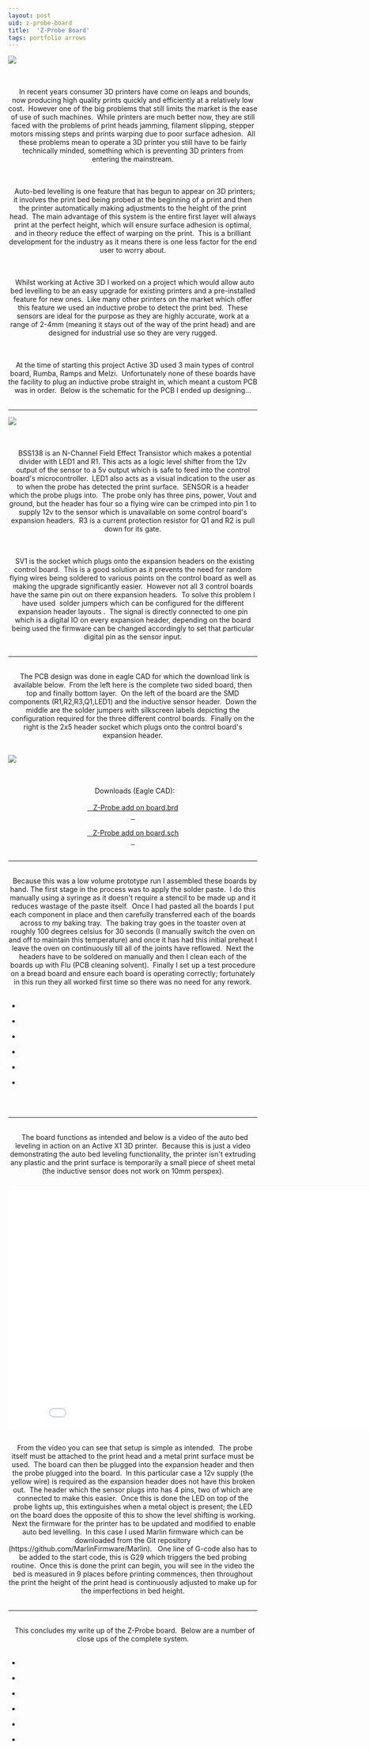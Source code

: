 ```yaml
---
layout: post
uid: z-probe-board
title:  'Z-Probe Board'
tags: portfolio arrows
---
```


<div class="projects clearfix">
 <a href="{{ site.url }}/images/portfolio/z-probe-board/IMG_4807.jpg">
  <img src = "{{ site.url }}/images/portfolio/z-probe-board/IMG_4807.jpg">
 </a>
</div>
<br>

<div class="sqs-html-content">
 <p class="" style="text-align:center;white-space:pre-wrap;">
  In recent years consumer 3D printers have come on leaps and bounds, now producing high quality prints quickly and efficiently at a relatively low cost.  However one of the big problems that still limits the market is the ease of use of such machines.  While printers are much better now, they are still faced with the problems of print heads jamming, filament slipping, stepper motors missing steps and prints warping due to poor surface adhesion.  All these problems mean to operate a 3D printer you still have to be fairly technically minded, something which is preventing 3D printers from entering the mainstream.
 </p>
 <p class="" style="text-align:center;white-space:pre-wrap;">
  Auto-bed levelling is one feature that has begun to appear on 3D printers; it involves the print bed being probed at the beginning of a print and then the printer automatically making adjustments to the height of the print head.  The main advantage of this system is the entire first layer will always print at the perfect height, which will ensure surface adhesion is optimal, and in theory reduce the effect of warping on the print.  This is a brilliant development for the industry as it means there is one less factor for the end user to worry about.
 </p>
 <p class="" style="text-align:center;white-space:pre-wrap;">
  Whilst working at Active 3D I worked on a project which would allow auto bed levelling to be an easy upgrade for existing printers and a pre-installed feature for new ones.  Like many other printers on the market which offer this feature we used an inductive probe to detect the print bed.  These sensors are ideal for the purpose as they are highly accurate, work at a range of 2-4mm (meaning it stays out of the way of the print head) and are designed for industrial use so they are very rugged.
 </p>
 <p class="" style="text-align:center;white-space:pre-wrap;">
  At the time of starting this project Active 3D used 3 main types of control board, Rumba, Ramps and Melzi.  Unfortunately none of these boards have the facility to plug an inductive probe straight in, which meant a custom PCB was in order.  Below is the schematic for the PCB I ended up designing...
 </p>
</div>


<hr>

<div class="projects clearfix">
 <a href="{{ site.url }}/images/portfolio/z-probe-board/image-asset.jpeg">
  <img src = "{{ site.url }}/images/portfolio/z-probe-board/image-asset.jpeg">
 </a>
</div>
<br>

<div class="sqs-html-content">
 <p class="" style="text-align:center;white-space:pre-wrap;">
  BSS138 is an N-Channel Field Effect Transistor which makes a potential divider with LED1 and R1. This acts as a logic level shifter from the 12v output of the sensor to a 5v output which is safe to feed into the control board's microcontroller.  LED1 also acts as a visual indication to the user as to when the probe has detected the print surface.  SENSOR is a header which the probe plugs into.  The probe only has three pins, power, Vout and ground, but the header has four so a flying wire can be crimped into pin 1 to supply 12v to the sensor which is unavailable on some control board's expansion headers.  R3 is a current protection resistor for Q1 and R2 is pull down for its gate.
 </p>
 <p class="" style="text-align:center;white-space:pre-wrap;">
  SV1 is the socket which plugs onto the expansion headers on the existing control board.  This is a good solution as it prevents the need for random flying wires being soldered to various points on the control board as well as making the upgrade significantly easier.  However not all 3 control boards have the same pin out on there expansion headers.  To solve this problem I have used  solder jumpers which can be configured for the different expansion header layouts .  The signal is directly connected to one pin which is a digital IO on every expansion header, depending on the board being used the firmware can be changed accordingly to set that particular digital pin as the sensor input.
 </p>
</div>


<hr>

<div class="sqs-html-content">
 <p class="" style="text-align:center;white-space:pre-wrap;">
  The PCB design was done in eagle CAD for which the download link is available below.  From the left here is the complete two sided board, then top and finally bottom layer.  On the left of the board are the SMD components (R1,R2,R3,Q1,LED1) and the inductive sensor header.  Down the middle are the solder jumpers with silkscreen labels depicting the configuration required for the three different control boards.  Finally on the right is the 2x5 header socket which plugs onto the control board's expansion header.
 </p>
</div>


<div class="projects clearfix">
 <a href="{{ site.url }}/images/portfolio/z-probe-board/image-asset.png">
  <img src = "{{ site.url }}/images/portfolio/z-probe-board/image-asset.png">
 </a>
</div>
<br>

<div class="sqs-html-content">
 <p class="" style="text-align:center;white-space:pre-wrap;">
  Downloads (Eagle CAD):
  <a href="{{ site.url }}/files/z-probe-board/Z_Probing_Add_on_Board.brd">
   Z-Probe add on board.brd
  </a>
  <a href="{{ site.url }}/files/z-probe-board/Z_Probing_Add_on_Board.sch">
   Z-Probe add on board.sch
  </a>
 </p>
</div>


<hr>

<div class="sqs-html-content">
 <p class="" style="text-align:center;white-space:pre-wrap;">
  Because this was a low volume prototype run I assembled these boards by hand. The first stage in the process was to apply the solder paste.  I do this manually using a syringe as it doesn't require a stencil to be made up and it reduces wastage of the paste itself.  Once I had pasted all the boards I put each component in place and then carefully transferred each of the boards across to my baking tray.  The baking tray goes in the toaster oven at roughly 100 degrees celsius for 30 seconds (I manually switch the oven on and off to maintain this temperature) and once it has had this initial preheat I leave the oven on continuously till all of the joints have reflowed.  Next the headers have to be soldered on manually and then I clean each of the boards up with Flu (PCB cleaning solvent).  Finally I set up a test procedure on a bread board and ensure each board is operating correctly; fortunately in this run they all worked first time so there was no need for any rework.
 </p>
</div>


<ul class="projects clearfix">
  <li>
    <div class="project" style='background-image: url({{ site.url }}/images/portfolio/z-probe-board/IMG_4807+-+Banner.jpg)'>
      <a class="cover" href="{{ site.url }}/images/portfolio/z-probe-board/IMG_4807+-+Banner.jpg"></a>
    </div>
  </li>
  <li>
    <div class="project" style='background-image: url({{ site.url }}/images/portfolio/z-probe-board/IMAG0873+%281%29.jpg)'>
      <a class="cover" href="{{ site.url }}/images/portfolio/z-probe-board/IMAG0873+%281%29.jpg"></a>
    </div>
  </li>
  <li>
    <div class="project" style='background-image: url({{ site.url }}/images/portfolio/z-probe-board/IMAG0884+%281%29.jpg)'>
      <a class="cover" href="{{ site.url }}/images/portfolio/z-probe-board/IMAG0884+%281%29.jpg"></a>
    </div>
  </li>
  <li>
    <div class="project" style='background-image: url({{ site.url }}/images/portfolio/z-probe-board/IMAG0870+%281%29.jpg)'>
      <a class="cover" href="{{ site.url }}/images/portfolio/z-probe-board/IMAG0870+%281%29.jpg"></a>
    </div>
  </li>
  <li>
    <div class="project" style='background-image: url({{ site.url }}/images/portfolio/z-probe-board/IMAG0882.jpg)'>
      <a class="cover" href="{{ site.url }}/images/portfolio/z-probe-board/IMAG0882.jpg"></a>
    </div>
  </li>
  <li>
    <div class="project" style='background-image: url({{ site.url }}/images/portfolio/z-probe-board/IMAG0875.jpg)'>
      <a class="cover" href="{{ site.url }}/images/portfolio/z-probe-board/IMAG0875.jpg"></a>
    </div>
  </li>
</ul>
<br>
<br>

<hr>

<div class="sqs-html-content">
 <p class="" style="text-align:center;white-space:pre-wrap;">
  The board functions as intended and below is a video of the auto bed leveling in action on an Active X1 3D printer.  Because this is just a video demonstrating the auto bed leveling functionality, the printer isn't extruding any plastic and the print surface is temporarily a small piece of sheet metal (the inductive sensor does not work on 10mm perspex).
 </p>
</div>


<div class="projects clearfix">
<iframe src="//www.youtube.com/embed/NNZLVAwPn-Q?wmode=opaque&enablejsapi=1" height="480" width="854" scrolling="no" frameborder="0" allowfullscreen=""><br/></iframe>
<br>


<div class="sqs-html-content">
 <p class="" style="text-align:center;white-space:pre-wrap;">
  From the video you can see that setup is simple as intended.  The probe itself must be attached to the print head and a metal print surface must be used.  The board can then be plugged into the expansion header and then the probe plugged into the board.  In this particular case a 12v supply (the yellow wire) is required as the expansion header does not have this broken out.  The header which the sensor plugs into has 4 pins, two of which are connected to make this easier.  Once this is done the LED on top of the probe lights up, this extinguishes when a metal object is present; the LED on the board does the opposite of this to show the level shifting is working.  Next the firmware for the printer has to be updated and modified to enable auto bed levelling.  In this case I used Marlin firmware which can be downloaded from the Git repository (https://github.com/MarlinFirmware/Marlin).   One line of G-code also has to be added to the start code, this is G29 which triggers the bed probing routine.  Once this is done the print can begin, you will see in the video the bed is measured in 9 places before printing commences, then throughout the print the height of the print head is continuously adjusted to make up for the imperfections in bed height.
 </p>
</div>


<hr>

<div class="sqs-html-content">
 <p class="" style="text-align:center;white-space:pre-wrap;">
  This concludes my write up of the Z-Probe board.  Below are a number of close ups of the complete system.
 </p>
</div>


<ul class="projects clearfix">
  <li>
    <div class="project" style='background-image: url({{ site.url }}/images/portfolio/z-probe-board/IMG_5071.jpg)'>
      <a class="cover" href="{{ site.url }}/images/portfolio/z-probe-board/IMG_5071.jpg"></a>
    </div>
  </li>
  <li>
    <div class="project" style='background-image: url({{ site.url }}/images/portfolio/z-probe-board/IMG_5080.jpg)'>
      <a class="cover" href="{{ site.url }}/images/portfolio/z-probe-board/IMG_5080.jpg"></a>
    </div>
  </li>
  <li>
    <div class="project" style='background-image: url({{ site.url }}/images/portfolio/z-probe-board/IMG_5073.jpg)'>
      <a class="cover" href="{{ site.url }}/images/portfolio/z-probe-board/IMG_5073.jpg"></a>
    </div>
  </li>
  <li>
    <div class="project" style='background-image: url({{ site.url }}/images/portfolio/z-probe-board/IMG_5076.jpg)'>
      <a class="cover" href="{{ site.url }}/images/portfolio/z-probe-board/IMG_5076.jpg"></a>
    </div>
  </li>
  <li>
    <div class="project" style='background-image: url({{ site.url }}/images/portfolio/z-probe-board/IMG_5068.jpg)'>
      <a class="cover" href="{{ site.url }}/images/portfolio/z-probe-board/IMG_5068.jpg"></a>
    </div>
  </li>
  <li>
    <div class="project" style='background-image: url({{ site.url }}/images/portfolio/z-probe-board/IMG_5084.jpg)'>
      <a class="cover" href="{{ site.url }}/images/portfolio/z-probe-board/IMG_5084.jpg"></a>
    </div>
  </li>
</ul>
<br>
<br>

